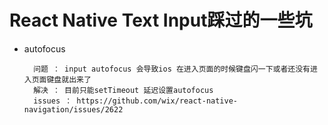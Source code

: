 
# React Native Text Input踩过的一些坑

* autofocus

        问题 ： input autofocus 会导致ios 在进入页面的时候键盘闪一下或者还没有进入页面键盘就出来了
        解决 ： 目前只能setTimeout 延迟设置autofocus
        issues ： https://github.com/wix/react-native-navigation/issues/2622